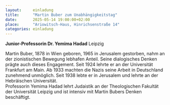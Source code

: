```yaml
---
layout:     einladung
title:      "Martin Buber zum Unabhängigkeitstag"
date:       2025-05-14 19:00:00+02:00
place:      "Ariowitsch-Haus, Hinrichsenstraße 14"
categories: einladung
---
```


**Junior-Professorin Dr. Yemima Hadad**
Leipzig

Martin Buber, 1878 in Wien geboren, 1965 in Jerusalem gestorben, nahm an der zionistischen Bewegung lebhafen Anteil. Seine dialogisches Denken prägte auch dieses Engagement. Seit 1924 lehrte er an der Universität Frankfurt am Main. Ab 1933 machten die Nazis seine Arbeit in Deutschland zunehmend unmöglich. Seit 1938 lebte er in Jerusalem und lehrte an der Hebräischen Universität.
<br>
Professorin Yemima Hadad lehrt Judaistik an der Theologischen Fakultät der Universität Leipzig und ist intensiv mit Martin Bubers Denken beschäftigt. 
